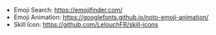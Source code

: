 
- Emoji Search: https://emojifinder.com/
- Emoji Animation: https://googlefonts.github.io/noto-emoji-animation/
- Skill Icon: https://github.com/LelouchFR/skill-icons
